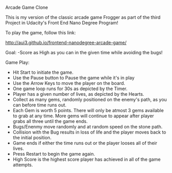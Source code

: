 Arcade Game Clone

This is my version of the classic arcade game Frogger as part of the third Project in Udacity's Front End Nano Degree Program!

To play the game, follow this link: 

http://aui3.github.io/frontend-nanodegree-arcade-game/

Goal:
-Score as High as you can in the given time while avoiding the bugs!

Game Play:

- Hit Start to initiate the game.
- Use the Pause button to Pause the game while it's in play
- Use the Arrow Keys to move the player on the board.
- One game loop runs for 30s as depicted by the Timer.
- Player has a given number of lives, as depicted by the Hearts.
- Collect as many gems, randomly positioned on the enemy's path, as you can before time runs out.
- Each Gem is worth 5 points. There will only be atmost 3 gems available to grab at any time. More gems will continue to appear after player grabs all three until the game ends.  
- Bugs/Enenmy move randomly and at random speed on the stone path.
- Collision with the Bug results in loss of life and the player moves back to the initial position.
- Game ends if either the time runs out or the player looses all of their lives.
- Press Restart to begin the game again.
- High Score is the highest score player has achieved in all of the game attempts. 
